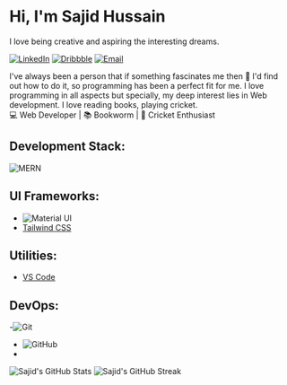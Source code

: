 
# Hi, I'm Sajid Hussain   
I love being creative and aspiring the interesting dreams.

[![LinkedIn](https://img.shields.io/badge/LinkedIn-Connect-blue?style=for-the-badge&logo=linkedin)](https://www.linkedin.com/in/sajidhussain71/)
[![Dribbble](https://img.shields.io/badge/Dribbble-Portfolio-orange?style=for-the-badge&logo=dribbble)](https://dribbble.com/Sajidhussain1234)
[![Email](https://img.shields.io/badge/Email-Contact-brightgreen?style=for-the-badge&logo=gmail)](mailto:sajidmcsbwn@gmail.com)

I've always been a person that if something fascinates me then 🔎 I'd find out how to do it, so programming has been a perfect fit for me. I love programming in all aspects but specially, my deep interest lies in Web development. I love reading books, playing cricket.   
 💻 Web Developer | 📚 Bookworm | 🏏 Cricket Enthusiast


## Development Stack:
![MERN](https://raw.githubusercontent.com/Sajidhussain1234/main/images/JS-logo.svg)

## UI Frameworks:
- ![Material UI](https://material-ui.com)
- [Tailwind CSS](https://tailwindcss.com/) 

## Utilities:
- [VS Code](https://code.visualstudio.com/)

## DevOps:
-![Git](https://git-scm.com/)
- ![GitHub](https://github.com/Sajidhussain1234)
- 

![Sajid's GitHub Stats](https://github-readme-stats.vercel.app/api?username=sajidhussain) ![Sajid's GitHub Streak](https://github-readme-streak-stats.herokuapp.com/?user=sajidhussain)


